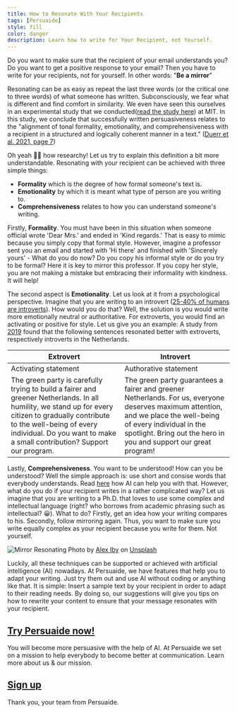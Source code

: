 ```yaml
---
title: How to Resonate With Your Recipients
tags: [Persuaide]
style: fill
color: danger
description: Learn how to write for Your Recipient, not Yourself.
---
```


Do you want to make sure that the recipient of your email understands you? Do you want to get a positive response to your email? Then you have to write for your recipients, not for yourself. In other words: "__Be a mirror__"

Resonating can be as easy as repeat the last three words (or the critical one to three words) of what someone has written. Subconsciously, we fear what is different and find comfort in similarity. We even have seen this ourselves in an experimental study that we conducted([read the study here](https://arxiv.org/abs/2104.12454)) at MIT. In this study, we conclude that successfully written persuasiveness relates to the "alignment of tonal formality, emotionality, and comprehensiveness with a recipient in a structured and logically coherent manner in a text." ([Duerr et al. 2021, page 7](https://arxiv.org/pdf/2104.12454.pdf))

Oh yeah :woman_facepalming: how researchy! Let us try to explain this definition a bit more understandable. 
Resonating with your recipient can be achieved with three simple things:

- __Formality__ which is the degree of how formal someone's text is.
- __Emotionality__ by which it is meant what type of person are you writing to.
- __Comprehensiveness__ relates to how you can understand someone's writing.

Firstly,  __Formality__. You must have been in this situation when someone official wrote 'Dear Mrs.' and ended in 'Kind regards.' That is easy to mimic because you simply copy that formal style. However, imagine a professor sent you an email and started with 'Hi there' and finished with 'Sincerely yours' - What do you do now? 
Do you copy his informal style or do you try to be formal? Here it is key to mirror this professor. If you copy her style, you are not making a mistake but embracing their informality with kindness. It will help! 

The second aspect is __Emotionality__. Let us look at it from a psychological perspective. Imagine that you are writing to an introvert ([25-40% of humans are introverts](https://www.verywellmind.com/signs-you-are-an-introvert-2795427)). How would you do that? Well, the solution is you would write more emotionally neutral or authoritative. For extroverts, you would find an activating or positive for style. Let us give you an example: A study from [2019](https://journals.sagepub.com/doi/pdf/10.1177/0093650220961965) found that the following sentences resonated better with extroverts, respectively introverts in the Netherlands. 

Extrovert|Introvert
---|---
Activating statement | Authorative statement
The green party is carefully trying to build a fairer and greener Netherlands. In all humility, we stand up for every citizen to gradually contribute to the well-being of every individual. Do you want to make a small contribution? Support our program. | The green party guarantees a fairer and greener Netherlands. For us, everyone deserves maximum attention, and we place the well-being of every individual in the spotlight. Bring out the hero in you and support our great program!				

Lastly, __Comprehensiveness__. You want to be understood! How can you be understood? Well the simple approach is: use short and consise words that everybody understands. Read [here](www.duerr.se/blog/tools) how AI can help you with that. However, what do you do if your recipient writes in a rather complicated way? 
Let us imagine that you are writing to a Ph.D. that loves to use some complex and intellectual language (right? who borrows from academic phrasing such as intellectual? :grinning:). What to do? Firstly, get an idea how your writing compares to his. Secondly, follow mirroring again. Thus, you want to make sure you write equally complex as your recipient because you write for them. Not yourself. 

![Mirror Resonating](https://images.unsplash.com/photo-1511298521967-cefc9f26ec55?ixid=MnwxMjA3fDB8MHxwaG90by1wYWdlfHx8fGVufDB8fHx8&ixlib=rb-1.2.1&auto=format&fit=crop&w=971&q=80)
Photo by <a href="https://unsplash.com/@alexiby?utm_source=unsplash&utm_medium=referral&utm_content=creditCopyText">Alex Iby</a> on <a href="https://unsplash.com/s/photos/mirror?utm_source=unsplash&utm_medium=referral&utm_content=creditCopyText">Unsplash</a>

Luckily, all these techniques can be supported or achieved with artificial intelligence (AI) nowadays. At Persuaide, we have features that help you to adapt your writing. Just try them out and use AI without coding or anything like that. It is simple: Insert a sample text by your recipient in order to adapt to their reading needs. By doing so, our suggestions will give you tips on how to rewrite your content to ensure that your message resonates with your recipient.

## [Try Persuaide now!](http://app.persuai.de)

You will become more persuasive with the help of AI. At Persuaide we set on a mission to help everybody to become better at communication. 
Learn more about us & our mission. 

## [Sign up](www.persuai.de)

Thank you, your team from Persuaide.